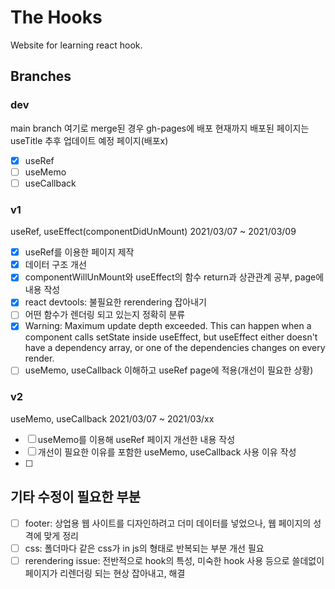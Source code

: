 # The Hooks
Website for learning react hook.

## Branches
### dev
main branch
여기로 merge된 경우 gh-pages에 배포
현재까지 배포된 페이지는 useTitle
추후 업데이트 예정 페이지(배포x)
- [x] useRef
- [ ] useMemo
- [ ] useCallback

### v1
useRef, useEffect(componentDidUnMount)
2021/03/07 ~ 2021/03/09
- [x] useRef를 이용한 페이지 제작
- [x] 데이터 구조 개선
- [x] componentWillUnMount와 useEffect의 함수 return과 상관관계 공부, page에 내용 작성
- [x] react devtools: 불필요한 rerendering 잡아내기
- [ ] 어떤 함수가 렌더링 되고 있는지 정확히 분류
- [x] Warning: Maximum update depth exceeded. This can happen when a component calls setState inside useEffect, but useEffect either doesn't have a dependency array, or one of the dependencies changes on every render.
- [ ] useMemo, useCallback 이해하고 useRef page에 적용(개선이 필요한 상황)

### v2
useMemo, useCallback
2021/03/07 ~ 2021/03/xx
- [ ] useMemo를 이용해 useRef 페이지 개선한 내용 작성
- [ ] 개선이 필요한 이유를 포함한 useMemo, useCallback 사용 이유 작성
- [ ] 


## 기타 수정이 필요한 부분
- [ ] footer: 상업용 웹 사이트를 디자인하려고 더미 데이터를 넣었으나, 웹 페이지의 성격에 맞게 정리
- [ ] css: 폴더마다 같은 css가 in js의 형태로 반복되는 부분 개선 필요
- [ ] rerendering issue: 전반적으로 hook의 특성, 미숙한 hook 사용 등으로 쓸데없이 페이지가 리렌더링 되는 현상 잡아내고, 해결